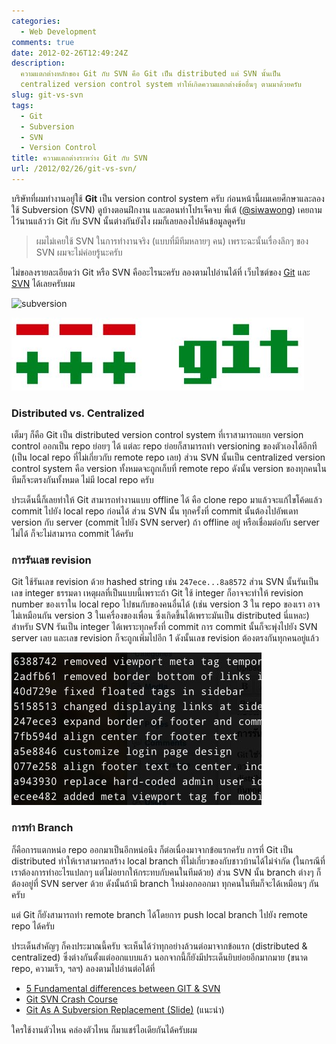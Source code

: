 ```yaml
---
categories:
  - Web Development
comments: true
date: 2012-02-26T12:49:24Z
description:
  ความแตกต่างหลักของ Git กับ SVN คือ Git เป็น distributed แต่ SVN นั้นเป็น
  centralized version control system ทำให้เกิดความแตกต่างข้ออื่นๆ ตามมาด้วยครับ
slug: git-vs-svn
tags:
  - Git
  - Subversion
  - SVN
  - Version Control
title: ความแตกต่างระหว่าง Git กับ SVN
url: /2012/02/26/git-vs-svn/
---
```


บริษัทที่ผมทำงานอยู่ใช้ **Git** เป็น version control system ครับ ก่อนหน้านี้ผมเคยศึกษาและลองใช้ Subversion (SVN) ดูบ้างตอนฝึกงาน และตอนทำโปรเจ็คจบ พี่เต้ ([@siwawong](https://twitter.com/siwawong)) เคยถามไว้นานแล้วว่า Git กับ SVN นั้นต่างกันยังไง ผมก็เลยลองไปค้นข้อมูลดูครับ

> ผมไม่เคยใช้ SVN ในการทำงานจริง (แบบที่มีทีมหลายๆ คน) เพราะฉะนั้นเรื่องลึกๆ ของ SVN ผมจะไม่ค่อยรู้นะครับ

ไม่ขอลงรายละเอียดว่า Git หรือ SVN คืออะไรนะครับ ลองตามไปอ่านได้ที่ เว็บไซต์ของ [Git](http://git-scm.com/) และ ​[SVN](http://subversion.tigris.org/) ได้เลยครับผม

![subversion](images/8507770554_f903cb0522_o.png)

![git](images/8507774158_4e737d4d86_o.jpg)

### Distributed vs. Centralized

เต็มๆ ก็คือ Git เป็น distributed version control system ที่เราสามารถแยก version control ออกเป็น repo ย่อยๆ ได้ แต่ละ repo ย่อยก็สามารถทำ versioning ของตัวเองได้อีกที (เป็น local repo ที่ไม่เกี่ยวกับ remote repo เลย) ส่วน SVN นั้นเป็น centralized version control system คือ version ทั้งหมดจะถูกเก็บที่ remote repo ดังนั้น version ของทุกคนในทีมก็จะตรงกันทั้งหมด ไม่มี local repo ครับ

ประเด็นนี้ก็เลยทำให้ Git สามารถทำงานแบบ offline ได้ คือ clone repo มาแล้วจะแก้ไขโค้ดแล้ว commit ไปยัง local repo ก่อนได้ ส่วน SVN นั้น ทุกครั้งที่ commit นั้นต้องไปอัพเดท version กับ server (commit ไปยัง SVN server) ถ้า offline อยู่ หรือเชื่อมต่อกับ server ไม่ได้ ก็จะไม่สามารถ commit ได้ครับ

### การรันเลข revision

Git ใช้รันเลข revision ด้วย hashed string เช่น `247ece...8a8572` ส่วน SVN นั้นรันเป็นเลข integer ธรรมดา เหตุผลที่เป็นแบบนี้เพราะถ้า Git ใช้ integer ก็อาจจะทำให้ revision number ของเราใน local repo ไปชนกับของคนอื่นได้ (เช่น version 3 ใน repo ของเรา อาจไม่เหมือนกัน version 3 ในเครื่องของเพื่อน ซึ่งเกิดขึ้นได้เพราะมันเป็น distributed นี่แหละ) สำหรับ SVN รันเป็น integer ได้เพราะทุกครั้งที่ commit การ commit นั้นก็จะพุ่งไปยัง SVN server เลย และเลข revision ก็จะถูกเพิ่มไปอีก 1 ดังนั้นเลข revision ต้องตรงกันทุกคนอยู่แล้ว

![git-revision-number](images/8506668763_d37fa72aaf_o.jpg)

### การทำ Branch

ก็คือการแตกหน่อ repo ออกมาเป็นอีกหน่อนึง ก็ต่อเนื่องมาจากข้อแรกครับ การที่ Git เป็น distributed ทำให้เราสามารถสร้าง local branch ที่ไม่เกี่ยวของกับชาวบ้านได้ไม่จำกัด (ในกรณีที่เราต้องการทำอะไรแปลกๆ แต่ไม่อยากให้กระทบกับคนในทีมด้วย) ส่วน SVN นั้น branch ต่างๆ ก็ต้องอยู่ที่ SVN server ด้วย ดังนั้นถ้ามี branch ใหม่งอกออกมา ทุกคนในทีมก็จะได้เหมือนๆ กันครับ

แต่ Git ก็ยังสามารถทำ remote branch ได้โดยการ push local branch ไปยัง remote repo ได้ครับ

ประเด็นสำคัญๆ ก็คงประมาณนี้ครับ จะเห็นได้ว่าทุกอย่างล้วนต่อมาจากข้อแรก (distributed & centralized) ซึ่งต่างกันตั้งแต่ออกแบบแล้ว นอกจากนี้ก็ยังมีประเด็นยิบย่อยอีกมากมาย (ขนาด repo, ความเร็ว, ฯลฯ) ลองตามไปอ่านต่อได้ที่

- [5 Fundamental differences between GIT & SVN](http://boxysystems.com/index.php/5-fundamental-differences-between-git-svn/)
- [Git SVN Crash Course](https://git.wiki.kernel.org/articles/g/i/t/GitSvnCrashCourse_512d.html)
- [Git As A Subversion Replacement (Slide)](http://www.slideshare.net/technicalpickles/git-as-a-subversion-replacement) (แนะนำ)

ใครใช้งานตัวไหน คล่องตัวไหน ก็มาแชร์ไอเดียกันได้ครับผม
